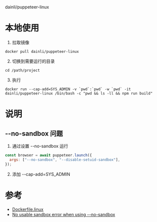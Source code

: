 dainli/puppeteer-linux

# 本地使用

1. 拉取镜像

```shell
docker pull dainli/puppeteer-linux
```

2. 切换到需要运行的目录

```shell
cd /path/project
```

3. 执行

```shell
docker run --cap-add=SYS_ADMIN -v `pwd`:`pwd` -w `pwd` -it dainli/puppeteer-linux /bin/bash -c "pwd && ls -ll && npm run build"
```

# 说明

## --no-sandbox 问题

1. 通过设置 --no-sandbox 运行

```js
const browser = await puppeteer.launch({
  args: ["--no-sandbox", "--disable-setuid-sandbox"],
});
```

2. 添加 --cap-add=SYS_ADMIN

# 参考

- [Dockerfile.linux](https://github.com/puppeteer/puppeteer/blob/master/.ci/node12/Dockerfile.linux)
- [No usable sandbox error when using --no-sandbox](https://github.com/puppeteer/puppeteer/issues/3451)
